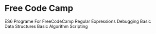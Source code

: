# Free Code Camp
ES6 Programe For FreeCodeCamp
Regular Expressions
Debugging
Basic Data Structures
Basic Algorithm Scripting